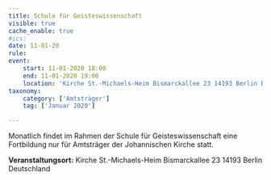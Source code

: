 ```yaml
---
title: Schule für Geisteswissenschaft
visible: true
cache_enable: true
#ics: 
date: 11-01-20
rule: 
event:
	start: 11-01-2020 18:00
	end: 11-01-2020 19:00
	location: 'Kirche St.-Michaels-Heim Bismarckallee 23 14193 Berlin Deutschland'
taxonomy:
	category: ['Amtsträger']
	tag: ['Januar 2020']

---
```

Monatlich findet im Rahmen der Schule für Geisteswissenschaft eine Fortbildung nur für Amtsträger der Johannischen Kirche statt.



**Veranstaltungsort:** Kirche St.-Michaels-Heim
Bismarckallee 23
14193 Berlin
Deutschland

